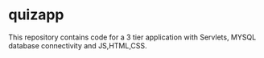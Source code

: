 # quizapp

This repository contains code for a 3 tier application with Servlets, MYSQL database connectivity and JS,HTML,CSS.
